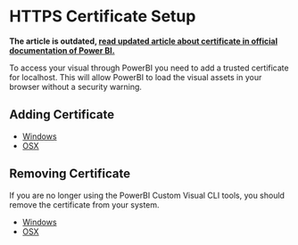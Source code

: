 # HTTPS Certificate Setup

**The article is outdated, [read updated article about certificate in official documentation of Power BI.](https://docs.microsoft.com/power-bi/developer/visuals/create-ssl-certificate)**

To access your visual through PowerBI you need to add a trusted certificate for localhost. This will allow PowerBI to load the visual assets in your browser without a security warning.

## Adding Certificate

* [Windows](CertificateAddWindows.md)
* [OSX](CertificateAddOSX.md)

## Removing Certificate

If you are no longer using the PowerBI Custom Visual CLI tools, you should remove the certificate from your system.

* [Windows](CertificateRemoveWindows.md)
* [OSX](CertificateRemoveOSX.md)
